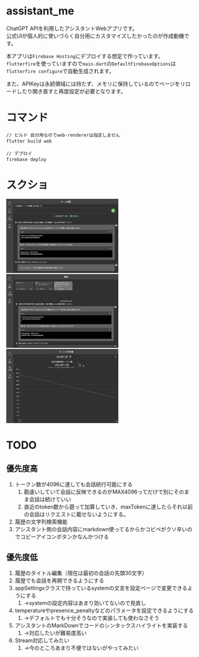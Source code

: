 # assistant_me
ChatGPT APIを利用したアシスタントWebアプリです。  
公式UIが個人的に使いづらく自分用にカスタマイズしたかったのが作成動機です。  

本アプリは`Firebase Hosting`にデプロイする想定で作っています。  
`flutterfire`を使っていますので`main.dart`の`DefaultFirebaseOptions`は`flutterfire configure`で自動生成されます。  

また、APIKeyは永続領域には持たず、メモリに保持しているのでページをリロードしたり開き直すと再度設定が必要となります。  

# コマンド
```
// ビルド 自分用なのでweb-rendererは指定しません
flutter build web

// デプロイ
firebase deploy
```

# スクショ
<img src="./images/01_home.png" width=300>
<img src="./images/02_history.png" width=300>
<img src="./images/03_graph.png" width=300>

# TODO
## 優先度高
1. トークン数が4096に達しても会話続行可能にする
   1. 勘違いしていて会話に反映できるのがMAX4096ってだけで別にそのまま会話は続けていい
   2. 直近のtoken数から遡って加算していき、maxTokenに達したらそれ以前の会話はリクエストに載せないようにする。
2. 履歴の文字列検索機能
3. アシスタント側の会話内容にmarkdown使ってるからかコピペがクソ辛いのでコピーアイコンボタンかなんかつける
## 優先度低
1. 履歴のタイトル編集（現在は最初の会話の先頭30文字）
2. 履歴でも会話を再開できるようにする
3. appSettingsクラスで持っているsystemの文言を設定ページで変更できるようにする
   1. →systemの設定内容はあまり効いてないので見直し
4. temperatureやpresence_penaltyなどのパラメータを設定できるようにする
   1. →デフォルトでも十分そうなので実装しても使わなさそう
5. アシスタントのMarkDownでコードのシンタックスハイライトを実装する
   1. →対応したいが難易度高い
6. Stream対応してみたい
   1. →今のところあまり不便ではないがやってみたい
